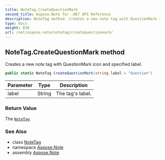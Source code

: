 ```yaml
---
title: NoteTag.CreateQuestionMark
second_title: Aspose.Note for .NET API Reference
description: NoteTag method. Creates a new note tag with QuestionMark icon and specified label
type: docs
weight: 810
url: /net/aspose.note/notetag/createquestionmark/
---
```

## NoteTag.CreateQuestionMark method

Creates a new note tag with QuestionMark icon and specified label.

```csharp
public static NoteTag CreateQuestionMark(string label = "Question")
```

| Parameter | Type | Description |
| --- | --- | --- |
| label | String | The tag's label. |

### Return Value

The [`NoteTag`](../).

### See Also

* class [NoteTag](../)
* namespace [Aspose.Note](../../notetag/)
* assembly [Aspose.Note](../../../)


